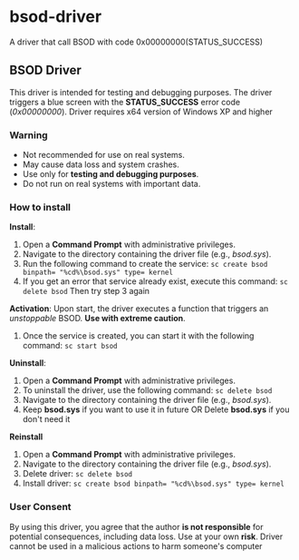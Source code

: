 # bsod-driver
A driver that call BSOD with code 0x00000000(STATUS_SUCCESS)

## BSOD Driver
This driver is intended for testing and debugging purposes. The driver triggers a blue screen with the **STATUS_SUCCESS** error code (*0x00000000*). Driver requires x64 version of Windows XP and higher

### Warning
- Not recommended for use on real systems.
- May cause data loss and system crashes.
- Use only for **testing and debugging purposes**.
- Do not run on real systems with important data.

### How to install

**Install**:
1. Open a **Command Prompt** with administrative privileges.
2. Navigate to the directory containing the driver file (e.g., *bsod.sys*).
3. Run the following command to create the service:
   `sc create bsod binpath= "%cd%\bsod.sys" type= kernel`
4. If you get an error that service already exist, execute this command:
   `sc delete bsod`
   Then try step 3 again
   
**Activation**:
Upon start, the driver executes a function that triggers an *unstoppable* BSOD. **Use with extreme caution**.
1. Once the service is created, you can start it with the following command:
   `sc start bsod`

**Uninstall**:
1. Open a **Command Prompt** with administrative privileges.
2. To uninstall the driver, use the following command:
   `sc delete bsod`
3. Navigate to the directory containing the driver file (e.g., *bsod.sys*).
4. Keep **bsod.sys** if you want to use it in future
   OR
   Delete **bsod.sys** if you don't need it

**Reinstall**
1. Open a **Command Prompt** with administrative privileges.
2. Navigate to the directory containing the driver file (e.g., *bsod.sys*).
3. Delete driver:
   `sc delete bsod`
4. Install driver:
   `sc create bsod binpath= "%cd%\bsod.sys" type= kernel`

### User Consent
By using this driver, you agree that the author **is not responsible** for potential consequences, including data loss. Use at your own **risk**. Driver cannot be used in a malicious actions to harm someone's computer
